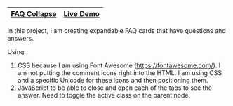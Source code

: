 | [FAQ Collapse](https://github.com/lana-20/50_Projects_in_50_Days/tree/main/FAQBoxes) | [Live Demo](https://lana-20.github.io/faq-collapse/) |
|----|----|

  
In this project, I am creating expandable FAQ cards that have questions and answers.

Using: 
1) CSS because I am using Font Awesome (https://fontawesome.com/).
  I am not putting the comment icons right into the HTML. 
    I am using CSS and a specific Unicode for these icons and then positioning them.
2) JavaScript to be able to close and open each of the tabs to see the answer.
  Need to toggle the active class on the parent node.
